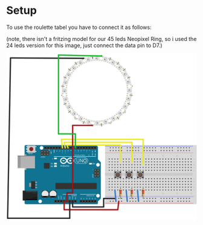 # Setup

To use the roulette tabel you have to connect it as follows:

(note, there isn't a fritzing model for our 45 leds Neopixel Ring, so i used the 24 leds version for this image, just connect the data pin to D7.)

![Roulette Breadboard](../Docs/roulette_bb.svg)